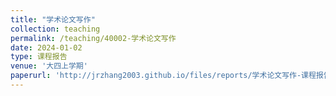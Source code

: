 ```yaml
---
title: "学术论文写作"
collection: teaching
permalink: /teaching/40002-学术论文写作
date: 2024-01-02
type: 课程报告
venue: '大四上学期'
paperurl: 'http://jrzhang2003.github.io/files/reports/学术论文写作-课程报告.pdf'
---
```

